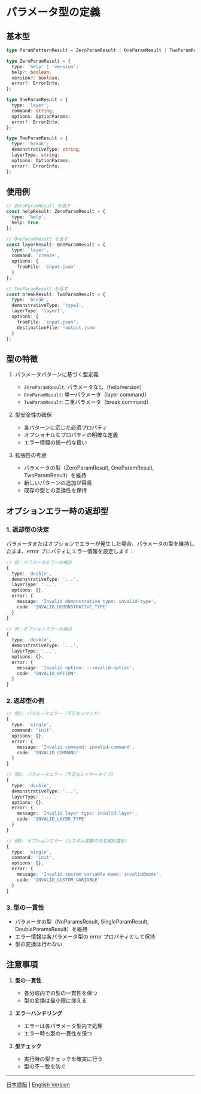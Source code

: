 # パラメータ型の定義

## 基本型

```typescript
type ParamPatternResult = ZeroParamResult | OneParamResult | TwoParamResult;

type ZeroParamResult = {
  type: 'help' | 'version';
  help?: boolean;
  version?: boolean;
  error?: ErrorInfo;
};

type OneParamResult = {
  type: 'layer';
  command: string;
  options: OptionParams;
  error?: ErrorInfo;
};

type TwoParamResult = {
  type: 'break';
  demonstrativeType: string;
  layerType: string;
  options: OptionParams;
  error?: ErrorInfo;
};
```

## 使用例

```typescript
// ZeroParamResult を返す
const helpResult: ZeroParamResult = {
  type: 'help',
  help: true
};

// OneParamResult を返す
const layerResult: OneParamResult = {
  type: 'layer',
  command: 'create',
  options: {
    fromFile: 'input.json'
  }
};

// TwoParamResult を返す
const breakResult: TwoParamResult = {
  type: 'break',
  demonstrativeType: 'type1',
  layerType: 'layer1',
  options: {
    fromFile: 'input.json',
    destinationFile: 'output.json'
  }
};
```

## 型の特徴

1. パラメータパターンに基づく型定義
   - `ZeroParamResult`: パラメータなし（help/version）
   - `OneParamResult`: 単一パラメータ（layer command）
   - `TwoParamResult`: 二重パラメータ（break command）

2. 型安全性の確保
   - 各パターンに応じた必須プロパティ
   - オプショナルなプロパティの明確な定義
   - エラー情報の統一的な扱い

3. 拡張性の考慮
   - パラメータの型（ZeroParamResult, OneParamResult, TwoParamResult）を維持
   - 新しいパターンの追加が容易
   - 既存の型との互換性を保持

## オプションエラー時の返却型

### 1. 返却型の決定

パラメータまたはオプションでエラーが発生した場合、パラメータの型を維持したまま、error プロパティにエラー情報を設定します：

```typescript
// 例：パラメータエラーの場合
{
  type: 'double',
  demonstrativeType: '...',
  layerType: '...',
  options: {},
  error: {
    message: 'Invalid demonstrative type: invalid-type',
    code: 'INVALID_DEMONSTRATIVE_TYPE'
  }
}

// 例：オプションエラーの場合
{
  type: 'double',
  demonstrativeType: '...',
  layerType: '...',
  options: {},
  error: {
    message: 'Invalid option: --invalid-option',
    code: 'INVALID_OPTION'
  }
}
```

### 2. 返却型の例

```typescript
// 例1: パラメータエラー（不正なコマンド）
{
  type: 'single',
  command: 'init',
  options: {},
  error: {
    message: 'Invalid command: invalid-command',
    code: 'INVALID_COMMAND'
  }
}

// 例2: パラメータエラー（不正なレイヤータイプ）
{
  type: 'double',
  demonstrativeType: '...',
  layerType: '...',
  options: {},
  error: {
    message: 'Invalid layer type: invalid-layer',
    code: 'INVALID_LAYER_TYPE'
  }
}

// 例3: オプションエラー（カスタム変数の命名規則違反）
{
  type: 'single',
  command: 'init',
  options: {},
  error: {
    message: 'Invalid custom variable name: invalid@name',
    code: 'INVALID_CUSTOM_VARIABLE'
  }
}
```

### 3. 型の一貫性

- パラメータの型（NoParamsResult, SingleParamResult, DoubleParamsResult）を維持
- エラー情報は各パラメータ型の error プロパティとして保持
- 型の変換は行わない

## 注意事項

1. **型の一貫性**
   - 各分岐内での型の一貫性を保つ
   - 型の変換は最小限に抑える

2. **エラーハンドリング**
   - エラーは各パラメータ型内で処理
   - エラー時も型の一貫性を保つ

3. **型チェック**
   - 実行時の型チェックを確実に行う
   - 型の不一致を防ぐ

---

[日本語版](params_type.ja.md) | [English Version](params_type.md) 
